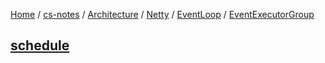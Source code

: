 [Home](https://mengxianbin.github.io) /
[cs-notes](https://mengxianbin.github.io/cs-notes/site) /
[Architecture](https://mengxianbin.github.io/cs-notes/site/Architecture) /
[Netty](https://mengxianbin.github.io/cs-notes/site/Architecture/Netty) /
[EventLoop](https://mengxianbin.github.io/cs-notes/site/Architecture/Netty/EventLoop) /
[EventExecutorGroup](https://mengxianbin.github.io/cs-notes/site/Architecture/Netty/EventLoop/EventExecutorGroup)

## [schedule](https://mengxianbin.github.io/cs-notes/site/Architecture/Netty/EventLoop/EventExecutorGroup/schedule)
